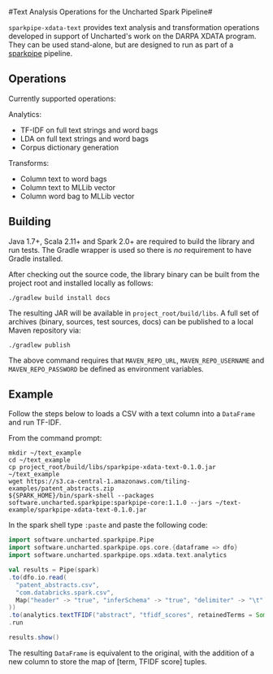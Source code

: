 #Text Analysis Operations for the Uncharted Spark Pipeline#

`sparkpipe-xdata-text` provides text analysis and transformation operations developed in support of Uncharted's work on the DARPA XDATA program.  They can be used stand-alone, but are designed to run as part of a [sparkpipe](https://github.com/unchartedsoftware/sparkpipe-core) pipeline.

## Operations ##

Currently supported operations:

Analytics:
* TF-IDF on full text strings and word bags
* LDA on full text strings and word bags
* Corpus dictionary generation

Transforms:
* Column text to word bags
* Column text to MLLib vector
* Column word bag to MLLib vector

## Building ##

Java 1.7+, Scala 2.11+ and Spark 2.0+ are required to build the library and run tests.  The Gradle wrapper is used so there is *no* requirement to have Gradle installed.

After checking out the source code, the library binary can be built from the project root and installed locally as follows:

`./gradlew build install docs`

The resulting JAR will be available in `project_root/build/libs`.  A full set of archives (binary, sources, test sources, docs) can be published to a local Maven repository via:

`./gradlew publish`

The above command requires that `MAVEN_REPO_URL`, `MAVEN_REPO_USERNAME` and `MAVEN_REPO_PASSWORD` be defined as environment variables.

## Example ##

Follow the steps below to loads a CSV with a text column into a `DataFrame` and run TF-IDF.

From the command prompt:
```
mkdir ~/text_example
cd ~/text_example
cp project_root/build/libs/sparkpipe-xdata-text-0.1.0.jar ~/text_example
wget https://s3.ca-central-1.amazonaws.com/tiling-examples/patent_abstracts.zip
${SPARK_HOME}/bin/spark-shell --packages software.uncharted.sparkpipe:sparkpipe-core:1.1.0 --jars ~/text-example/sparkpipe-xdata-text-0.1.0.jar
```

In the spark shell type `:paste` and paste the following code: 
```scala
import software.uncharted.sparkpipe.Pipe
import software.uncharted.sparkpipe.ops.core.{dataframe => dfo}
import software.uncharted.sparkpipe.ops.xdata.text.analytics

val results = Pipe(spark)
.to(dfo.io.read(
  "patent_abstracts.csv",
  "com.databricks.spark.csv",
  Map("header" -> "true", "inferSchema" -> "true", "delimiter" -> "\t")
))
.to(analytics.textTFIDF("abstract", "tfidf_scores", retainedTerms = Some(10)))
.run

results.show()
```

 The resulting `DataFrame` is equivalent to the original, with the addition of a new column to store the map of [term, TFIDF score] tuples.